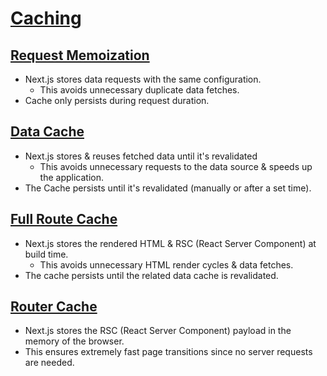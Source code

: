 # [Caching](https://nextjs.org/docs/app/building-your-application/caching)

## [Request Memoization](https://nextjs.org/docs/app/building-your-application/caching#request-memoization)

- Next.js stores data requests with the same configuration.
  - This avoids unnecessary duplicate data fetches.
- Cache only persists during request duration.

## [Data Cache](https://nextjs.org/docs/app/building-your-application/caching#data-cache)

- Next.js stores & reuses fetched data until it's revalidated
  - This avoids unnecessary requests to the data source & speeds up the
    application.
- The Cache persists until it's revalidated (manually or after a set time).

## [Full Route Cache](https://nextjs.org/docs/app/building-your-application/caching#full-route-cache)

- Next.js stores the rendered HTML & RSC (React Server Component) at build
  time.
  - This avoids unnecessary HTML render cycles & data fetches.
- The cache persists until the related data cache is revalidated.

## [Router Cache](https://nextjs.org/docs/app/building-your-application/caching#router-cache)

- Next.js stores the RSC (React Server Component) payload in the memory of the
  browser.
- This ensures extremely fast page transitions since no server requests are
  needed.
